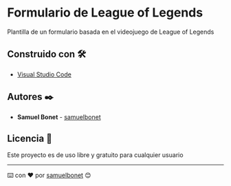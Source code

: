 # Formulario de League of Legends

Plantilla de un formulario basada en el videojuego de League of Legends

## Construido con 🛠️

* [Visual Studio Code](https://code.visualstudio.com/)


## Autores ✒️



* **Samuel Bonet** - [samuelbonet](https://github.com/samuelbonet)
 

## Licencia 📄

Este proyecto es de uso libre y gratuito para cualquier usuario



---
⌨️ con ❤️ por [samuelbonet](https://github.com/samuelbonet) 😊
